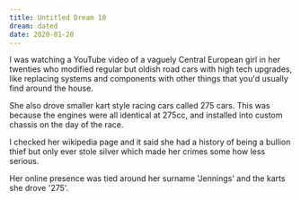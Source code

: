 ```yaml
---
title: Untitled Dream 10
dream: dated
date: 2020-01-20
---
```


I was watching a YouTube video of a vaguely Central European girl in her twenties who modified regular but oldish road cars with high tech upgrades, like replacing systems and components with other things that you'd usually find around the house.

She also drove smaller kart style racing cars called 275 cars. This was because the engines were all identical at 275cc, and installed into custom chassis on the day of the race.

I checked her wikipedia page and it said she had a history of being a bullion thief but only ever stole silver which made her crimes some how less serious.

Her online presence was tied around her surname 'Jennings' and the karts she drove '275'.
